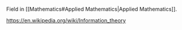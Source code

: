 Field in [[Mathematics#Applied Mathematics|Applied Mathematics]].

https://en.wikipedia.org/wiki/Information_theory